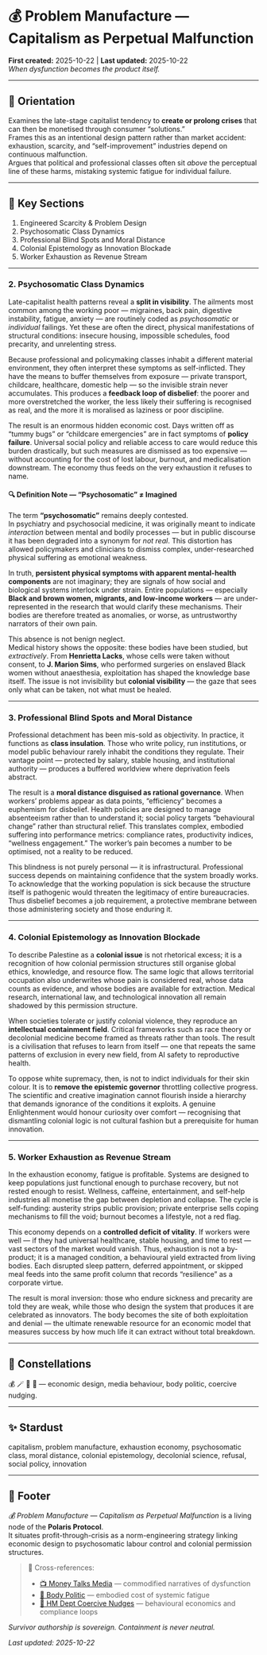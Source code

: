 # 💰 Problem Manufacture — Capitalism as Perpetual Malfunction  
**First created:** 2025-10-22 | **Last updated:** 2025-10-22  
*When dysfunction becomes the product itself.*

---

## 🧭 Orientation  
Examines the late-stage capitalist tendency to **create or prolong crises** that can then be monetised through consumer “solutions.”  
Frames this as an intentional design pattern rather than market accident: exhaustion, scarcity, and “self-improvement” industries depend on continuous malfunction.  
Argues that political and professional classes often sit *above* the perceptual line of these harms, mistaking systemic fatigue for individual failure.

---

## 📑 Key Sections  
1. Engineered Scarcity & Problem Design  
2. Psychosomatic Class Dynamics  
3. Professional Blind Spots and Moral Distance  
4. Colonial Epistemology as Innovation Blockade  
5. Worker Exhaustion as Revenue Stream  

---

### 2. Psychosomatic Class Dynamics  

Late-capitalist health patterns reveal a **split in visibility**. The ailments most common among the working poor — migraines, back pain, digestive instability, fatigue, anxiety — are routinely coded as *psychosomatic* or *individual* failings. Yet these are often the direct, physical manifestations of structural conditions: insecure housing, impossible schedules, food precarity, and unrelenting stress.  

Because professional and policymaking classes inhabit a different material environment, they often interpret these symptoms as self-inflicted. They have the means to buffer themselves from exposure — private transport, childcare, healthcare, domestic help — so the invisible strain never accumulates. This produces a **feedback loop of disbelief**: the poorer and more overstretched the worker, the less likely their suffering is recognised as real, and the more it is moralised as laziness or poor discipline.  

The result is an enormous hidden economic cost. Days written off as “tummy bugs” or “childcare emergencies” are in fact symptoms of **policy failure**. Universal social policy and reliable access to care would reduce this burden drastically, but such measures are dismissed as too expensive — without accounting for the cost of lost labour, burnout, and medicalisation downstream. The economy thus feeds on the very exhaustion it refuses to name.

#### 🔍 Definition Note — “Psychosomatic” ≠ Imagined  

The term **“psychosomatic”** remains deeply contested.  
In psychiatry and psychosocial medicine, it was originally meant to indicate *interaction* between mental and bodily processes — but in public discourse it has been degraded into a synonym for *not real*. This distortion has allowed policymakers and clinicians to dismiss complex, under-researched physical suffering as emotional weakness.  

In truth, **persistent physical symptoms with apparent mental-health components** are not imaginary; they are signals of how social and biological systems interlock under strain. Entire populations — especially **Black and brown women, migrants, and low-income workers** — are under-represented in the research that would clarify these mechanisms. Their bodies are therefore treated as anomalies, or worse, as untrustworthy narrators of their own pain.  

This absence is not benign neglect.  
Medical history shows the opposite: these bodies have been studied, but *extractively*. From **Henrietta Lacks**, whose cells were taken without consent, to **J. Marion Sims**, who performed surgeries on enslaved Black women without anaesthesia, exploitation has shaped the knowledge base itself. The issue is not invisibility but **colonial visibility** — the gaze that sees only what can be taken, not what must be healed.

---

### 3. Professional Blind Spots and Moral Distance  

Professional detachment has been mis-sold as objectivity. In practice, it functions as **class insulation**. Those who write policy, run institutions, or model public behaviour rarely inhabit the conditions they regulate. Their vantage point — protected by salary, stable housing, and institutional authority — produces a buffered worldview where deprivation feels abstract.  

The result is a **moral distance disguised as rational governance**. When workers’ problems appear as data points, “efficiency” becomes a euphemism for disbelief. Health policies are designed to manage absenteeism rather than to understand it; social policy targets “behavioural change” rather than structural relief. This translates complex, embodied suffering into performance metrics: compliance rates, productivity indices, “wellness engagement.” The worker’s pain becomes a number to be optimised, not a reality to be reduced.  

This blindness is not purely personal — it is infrastructural. Professional success depends on maintaining confidence that the system broadly works. To acknowledge that the working population is sick because the structure itself is pathogenic would threaten the legitimacy of entire bureaucracies. Thus disbelief becomes a job requirement, a protective membrane between those administering society and those enduring it.

---

### 4. Colonial Epistemology as Innovation Blockade  

To describe Palestine as a **colonial issue** is not rhetorical excess; it is a recognition of how colonial permission structures still organise global ethics, knowledge, and resource flow. The same logic that allows territorial occupation also underwrites whose pain is considered real, whose data counts as evidence, and whose bodies are available for extraction. Medical research, international law, and technological innovation all remain shadowed by this permission structure.  

When societies tolerate or justify colonial violence, they reproduce an **intellectual containment field**. Critical frameworks such as race theory or decolonial medicine become framed as threats rather than tools. The result is a civilisation that refuses to learn from itself — one that repeats the same patterns of exclusion in every new field, from AI safety to reproductive health.  

To oppose white supremacy, then, is not to indict individuals for their skin colour. It is to **remove the epistemic governor** throttling collective progress. The scientific and creative imagination cannot flourish inside a hierarchy that demands ignorance of the conditions it exploits. A genuine Enlightenment would honour curiosity over comfort — recognising that dismantling colonial logic is not cultural fashion but a prerequisite for human innovation.

---

### 5. Worker Exhaustion as Revenue Stream  

In the exhaustion economy, fatigue is profitable. Systems are designed to keep populations just functional enough to purchase recovery, but not rested enough to resist. Wellness, caffeine, entertainment, and self-help industries all monetise the gap between depletion and collapse. The cycle is self-funding: austerity strips public provision; private enterprise sells coping mechanisms to fill the void; burnout becomes a lifestyle, not a red flag.  

This economy depends on a **controlled deficit of vitality**. If workers were well — if they had universal healthcare, stable housing, and time to rest — vast sectors of the market would vanish. Thus, exhaustion is not a by-product; it is a managed condition, a behavioural yield extracted from living bodies. Each disrupted sleep pattern, deferred appointment, or skipped meal feeds into the same profit column that records “resilience” as a corporate virtue.  

The result is moral inversion: those who endure sickness and precarity are told they are weak, while those who design the system that produces it are celebrated as innovators. The body becomes the site of both exploitation and denial — the ultimate renewable resource for an economic model that measures success by how much life it can extract without total breakdown.

---

## 🌌 Constellations  
💰 🪄 🐝 🧠 — economic design, media behaviour, body politic, coercive nudging.

---

## ✨ Stardust  
capitalism, problem manufacture, exhaustion economy, psychosomatic class, moral distance, colonial epistemology, decolonial science, refusal, social policy, innovation  

---

## 🏮 Footer  
*💰 Problem Manufacture — Capitalism as Perpetual Malfunction* is a living node of the **Polaris Protocol**.  
It situates profit-through-crisis as a norm-engineering strategy linking economic design to psychosomatic labour control and colonial permission structures.  

> 📡 Cross-references:  
> - [📺 Money Talks Media](../📺_Money_Talks_Media/README.md) — commodified narratives of dysfunction  
> - [🐝 Body Politic](../../🫀_Our_Hearts_Our_Minds/🐝_Body_Politic/README.md) — embodied cost of systemic fatigue  
> - [🧠 HM Dept Coercive Nudges](../🧠_HM_Dept_Coercive_Nudges/README.md) — behavioural economics and compliance loops  

*Survivor authorship is sovereign. Containment is never neutral.*  

_Last updated: 2025-10-22_
